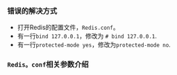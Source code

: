 ### 错误的解决方式

- 打开Redis的配置文件，`Redis.conf`。
- 有一行`bind 127.0.0.1`，修改为 `# bind 127.0.0.1`.
- 有一行`protected-mode yes`，修改为`protected-mode no`.

### `Redis。conf`相关参数介绍